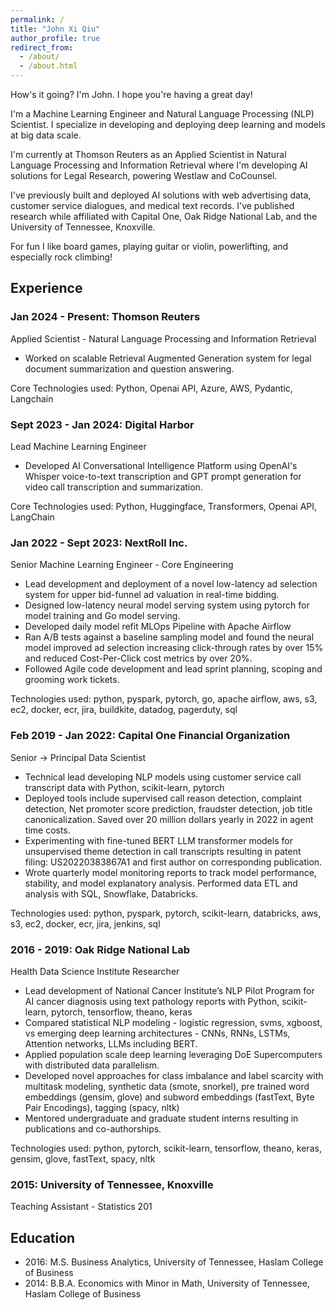 ```yaml
---
permalink: /
title: "John Xi Qiu"
author_profile: true
redirect_from: 
  - /about/
  - /about.html
---
```


How's it going? I'm John. I hope you're having a great day!

I'm a Machine Learning Engineer and Natural Language Processing (NLP) Scientist. I specialize in developing and deploying deep learning and models at big data scale.

I'm currently at Thomson Reuters as an Applied Scientist in Natural Language Processing and Information Retrieval where I'm developing AI solutions for Legal Research, powering Westlaw and CoCounsel.

I've previously built and deployed AI solutions with web advertising data, customer service dialogues, and medical text records. I've published research while affiliated with Capital One, Oak Ridge National Lab, and the University of Tennessee, Knoxville.

For fun I like board games, playing guitar or violin, powerlifting, and especially rock climbing!

## Experience
### Jan 2024 - Present: Thomson Reuters
Applied Scientist - Natural Language Processing and Information Retrieval
* Worked on scalable Retrieval Augmented Generation system for legal document summarization and question answering.

Core Technologies used: Python, Openai API, Azure, AWS, Pydantic, Langchain

### Sept 2023 - Jan 2024: Digital Harbor
Lead Machine Learning Engineer
* Developed AI Conversational Intelligence Platform using OpenAI's Whisper voice-to-text transcription and GPT prompt generation for video call transcription and summarization.

Core Technologies used: Python, Huggingface, Transformers, Openai API, LangChain

### Jan 2022 - Sept 2023: NextRoll Inc.
Senior Machine Learning Engineer - Core Engineering
* Lead development and deployment of a novel low-latency ad selection system for upper bid-funnel ad valuation in real-time bidding.
* Designed low-latency neural model serving system using pytorch for model training and Go model serving.
* Developed daily model refit MLOps Pipeline with Apache Airflow
* Ran A/B tests against a baseline sampling model and found the neural model improved ad selection increasing click-through rates by over 15% and reduced Cost-Per-Click cost metrics by over 20%.
* Followed Agile code development and lead sprint planning, scoping and grooming work tickets.

Technologies used: python, pyspark, pytorch, go, apache airflow, aws, s3, ec2, docker, ecr, jira, buildkite, datadog, pagerduty, sql

### Feb 2019 - Jan 2022: Capital One Financial Organization
Senior -> Principal Data Scientist
* Technical lead developing NLP models using customer service call transcript data with Python, scikit-learn, pytorch 
* Deployed tools include supervised call reason detection, complaint detection, Net promoter score prediction, fraudster detection, job title canonicalization. Saved over 20 million dollars yearly in 2022 in agent time costs.
* Experimenting with fine-tuned BERT LLM transformer models for unsupervised theme detection in call transcripts resulting in patent filing: US20220383867A1 and first author on corresponding publication.
* Wrote quarterly model monitoring reports to track model performance, stability, and model explanatory analysis. Performed data ETL and analysis with SQL, Snowflake, Databricks.

Technologies used: python, pyspark, pytorch, scikit-learn, databricks, aws, s3, ec2, docker, ecr, jira, jenkins, sql

### 2016 - 2019: Oak Ridge National Lab
Health Data Science Institute Researcher
* Lead development of National Cancer Institute’s NLP Pilot Program for AI cancer diagnosis using text pathology reports with Python, scikit-learn, pytorch, tensorflow, theano, keras
* Compared statistical NLP modeling - logistic regression, svms, xgboost, vs emerging deep learning architectures - CNNs, RNNs, LSTMs, Attention networks, LLMs including BERT.
* Applied population scale deep learning leveraging DoE Supercomputers with distributed data parallelism.
* Developed novel approaches for class imbalance and label scarcity with multitask modeling, synthetic data (smote, snorkel), pre trained word embeddings (gensim, glove) and subword embeddings (fastText, Byte Pair Encodings), tagging (spacy, nltk)
* Mentored undergraduate and graduate student interns resulting in publications and co-authorships.

Technologies used: python, pytorch, scikit-learn, tensorflow, theano, keras, gensim, glove, fastText, spacy, nltk

### 2015: University of Tennessee, Knoxville
Teaching Assistant - Statistics 201

## Education
* 2016: M.S. Business Analytics, University of Tennessee, Haslam College of Business
* 2014: B.B.A. Economics with Minor in Math, University of Tennessee, Haslam College of Business
